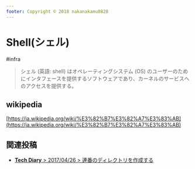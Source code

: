 ```yaml
---
footer: Copyright © 2018 nakanakamu0828
---
```

# Shell(シェル)
#infra
>シェル (英語: shell) はオペレーティングシステム (OS) のユーザーのためにインタフェースを提供するソフトウェアであり、カーネルのサービスへのアクセスを提供する。

## wikipedia
[https://ja.wikipedia.org/wiki/%E3%82%B7%E3%82%A7%E3%83%AB](https://ja.wikipedia.org/wiki/%E3%82%B7%E3%82%A7%E3%83%AB)


## 関連投稿
* [<b>Tech Diary</b> &gt; 2017/04/26 &gt; 連番のディレクトリを作成する](/diary/2018-04-26.html#%E9%80%A3%E7%95%AA%E3%81%AE%E3%83%87%E3%82%A3%E3%83%AC%E3%82%AF%E3%83%88%E3%83%AA%E3%82%92%E4%BD%9C%E6%88%90%E3%81%99%E3%82%8B)
